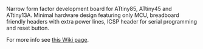 Narrow form factor development board for ATtiny85, ATtiny45 and ATtiny13A. Minimal hardware design featuring only MCU, breadboard friendly headers with extra power lines, ICSP header for serial programming and reset button.

For more info see [this Wiki page](https://github.com/maxint-rd/arduino-modules/wiki/05-TinyDev-ATtinyX5).
